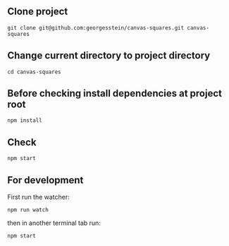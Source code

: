 ## Clone project
```
git clone git@github.com:georgesstein/canvas-squares.git canvas-squares
```

## Change current directory to project directory
```
cd canvas-squares
```

## Before checking install dependencies at project root
```
npm install
```

## Check
```
npm start
```

## For development
First run the watcher:
```
npm run watch
```
then in another terminal tab run:
```
npm start
```
